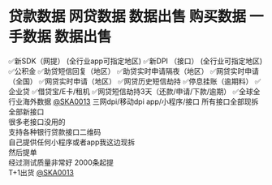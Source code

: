 # 贷款数据 网贷数据 数据出售 购买数据 一手数据 数据出售
 
✅新SDK（网提） (全行业app可指定地区)
✅新DPI （接口） (全行业可指定地区)
✅公积金
✅助贷短信回复（地区）
✅助贷实时申请隔夜（地区）
✅网贷实时申请（全国）
✅网贷实时申请（地区）
✅网贷历史短信劫持
✅停息挂账（逾期料）
✅企业贷
✅借贷宝/E卡/租机
✅网贷短信劫持3天（还款/申请/下款/逾期）
✅全球全行业海外数据
[@SKA0013](https://t.me/SKA0013?start=NTgzNzg1NTEy)
三网dpi/移动dpi
app/小程序/接口
所有接口全部现拆
全部新接口   
很多老接口没用的     
支持各种银行贷款接口二维码   
自己提供任何小程序或者app我这边现拆   
然后提单   
经过测试质量非常好 
2000条起提   
T+1出货
[@SKA0013](https://t.me/SKA0013?start=NTgzNzg1NTEy)

